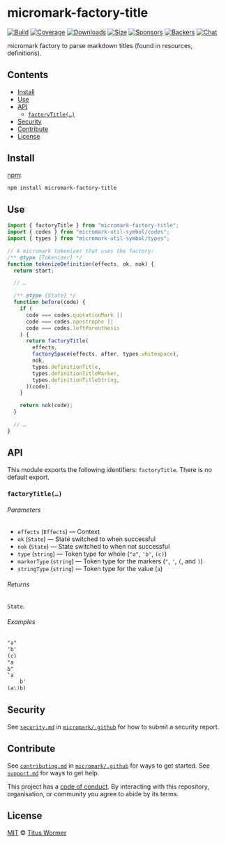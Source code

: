 # micromark-factory-title

[![Build][build-badge]][build] [![Coverage][coverage-badge]][coverage]
[![Downloads][downloads-badge]][downloads]
[![Size][bundle-size-badge]][bundle-size]
[![Sponsors][sponsors-badge]][opencollective]
[![Backers][backers-badge]][opencollective] [![Chat][chat-badge]][chat]

micromark factory to parse markdown titles (found in resources, definitions).

## Contents

- [Install](#install)
- [Use](#use)
- [API](#api)
  - [`factoryTitle(…)`](#factorytitle)
- [Security](#security)
- [Contribute](#contribute)
- [License](#license)

## Install

[npm][npm]:

```sh
npm install micromark-factory-title
```

## Use

```js
import { factoryTitle } from "micromark-factory-title";
import { codes } from "micromark-util-symbol/codes";
import { types } from "micromark-util-symbol/types";

// A micromark tokenizer that uses the factory:
/** @type {Tokenizer} */
function tokenizeDefinition(effects, ok, nok) {
  return start;

  // …

  /** @type {State} */
  function before(code) {
    if (
      code === codes.quotationMark ||
      code === codes.apostrophe ||
      code === codes.leftParenthesis
    ) {
      return factoryTitle(
        effects,
        factorySpace(effects, after, types.whitespace),
        nok,
        types.definitionTitle,
        types.definitionTitleMarker,
        types.definitionTitleString,
      )(code);
    }

    return nok(code);
  }

  // …
}
```

## API

This module exports the following identifiers: `factoryTitle`. There is no
default export.

### `factoryTitle(…)`

###### Parameters

- `effects` (`Effects`) — Context
- `ok` (`State`) — State switched to when successful
- `nok` (`State`) — State switched to when not successful
- `type` (`string`) — Token type for whole (`"a"`, `'b'`, `(c)`)
- `markerType` (`string`) — Token type for the markers (`"`, `'`, `(`, and `)`)
- `stringType` (`string`) — Token type for the value (`a`)

###### Returns

`State`.

###### Examples

```markdown
"a"
'b'
(c)
"a
b"
'a
    b'
(a\)b)
```

## Security

See [`security.md`][securitymd] in [`micromark/.github`][health] for how to
submit a security report.

## Contribute

See [`contributing.md`][contributing] in [`micromark/.github`][health] for ways
to get started. See [`support.md`][support] for ways to get help.

This project has a [code of conduct][coc]. By interacting with this repository,
organisation, or community you agree to abide by its terms.

## License

[MIT][license] © [Titus Wormer][author]

<!-- Definitions -->

[build-badge]: https://github.com/micromark/micromark/workflows/main/badge.svg
[build]: https://github.com/micromark/micromark/actions
[coverage-badge]: https://img.shields.io/codecov/c/github/micromark/micromark.svg
[coverage]: https://codecov.io/github/micromark/micromark
[downloads-badge]: https://img.shields.io/npm/dm/micromark-factory-title.svg
[downloads]: https://www.npmjs.com/package/micromark-factory-title
[bundle-size-badge]: https://img.shields.io/bundlephobia/minzip/micromark-factory-title.svg
[bundle-size]: https://bundlephobia.com/result?p=micromark-factory-title
[sponsors-badge]: https://opencollective.com/unified/sponsors/badge.svg
[backers-badge]: https://opencollective.com/unified/backers/badge.svg
[opencollective]: https://opencollective.com/unified
[npm]: https://docs.npmjs.com/cli/install
[chat-badge]: https://img.shields.io/badge/chat-discussions-success.svg
[chat]: https://github.com/micromark/micromark/discussions
[license]: https://github.com/micromark/micromark/blob/main/license
[author]: https://wooorm.com
[health]: https://github.com/micromark/.github
[securitymd]: https://github.com/micromark/.github/blob/HEAD/security.md
[contributing]: https://github.com/micromark/.github/blob/HEAD/contributing.md
[support]: https://github.com/micromark/.github/blob/HEAD/support.md
[coc]: https://github.com/micromark/.github/blob/HEAD/code-of-conduct.md
